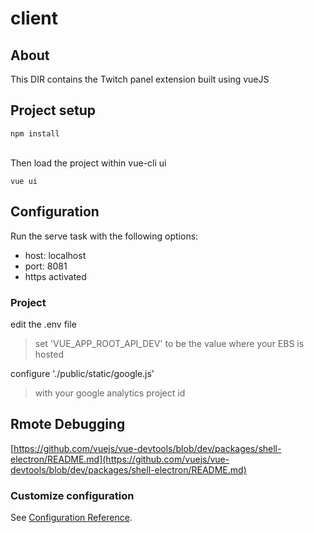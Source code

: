 # client

## About
This DIR contains the Twitch panel extension built using vueJS<br>
>

## Project setup
```
npm install
```
<br>
Then load the project within vue-cli ui

```
vue ui
```
## Configuration
Run the serve task with the following options:
- host: localhost
- port: 8081
- https activated

### Project
edit the .env file
> set 'VUE_APP_ROOT_API_DEV' to be the value where your EBS is hosted

configure './public/static/google.js'
> with your google analytics project id

## Rmote Debugging
[https://github.com/vuejs/vue-devtools/blob/dev/packages/shell-electron/README.md](https://github.com/vuejs/vue-devtools/blob/dev/packages/shell-electron/README.md)


### Customize configuration
See [Configuration Reference](https://cli.vuejs.org/config/).
